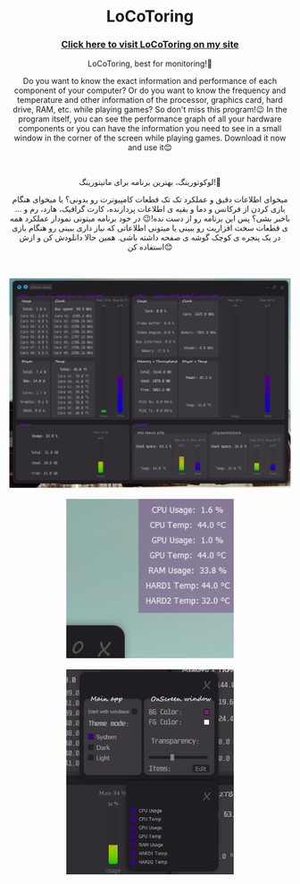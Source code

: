 <h1 align="center"> LoCoToring </h1>
<h3 align="center"> <a href="https://loco81.ir/skills/LoCoToring"> Click here to visit LoCoToring on my site </a> </h3>
<p align="center"> LoCoToring, best for monitoring!🤩 </p>
<p align="center"> Do you want to know the exact information and performance of each component of your computer? Or do you want to know the frequency and temperature and other information of the processor, graphics card, hard drive, RAM, etc. while playing games? So don't miss this program!😉 In the program itself, you can see the performance graph of all your hardware components or you can have the information you need to see in a small window in the corner of the screen while playing games. Download it now and use it😊 </p>
<br>
<p align="center"> لوکوتورینگ، بهترین برنامه برای مانیتورینگ!🤩 </p>
<p align="center"> میخوای اطلاعات دقیق و عملکرد تک تک قطعات کامپیوترت رو بدونی؟ یا میخوای هنگام بازی کردن از فرکانس و دما و بقیه ی اطلاعات پردازنده، کارت گرافیک، هارد، رم و ... باخبر بشی؟ پس این برنامه رو از دست نده!😉 در خود برنامه میتونی نمودار عملکرد همه ی قطعات سخت افزاریت رو ببینی یا میتونی اطلاعاتی که نیاز داری ببینی رو هنگام بازی در یک پنجره ی کوچک گوشه ی صفحه داشته باشی. همین حالا دانلودش کن و ازش استفاده کن😊 </p>
<br>
<br>
<div align="center">
  <img width="700" src="/images/01.png" alt="LoCoToring" />
</div>
<br>
<div align="center">
  <img width="300" src="/images/02.png" alt="LoCoToring" />
</div>
<br>
<div align="center">
  <img width="300" src="/images/03.png" alt="LoCoToring" />
</div>
